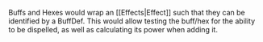 Buffs and Hexes would wrap an [[Effects|Effect]] such that they can be identified by a BuffDef. This would allow testing the buff/hex for the ability to be dispelled, as well as calculating its power when adding it.